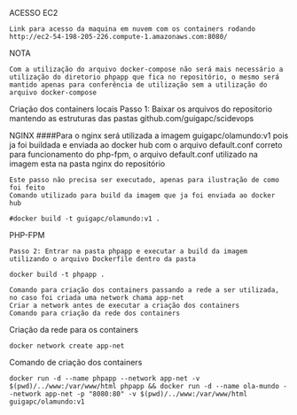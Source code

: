 ACESSO EC2
    
    Link para acesso da maquina em nuvem com os containers rodando
    http://ec2-54-198-205-226.compute-1.amazonaws.com:8080/

NOTA
    
    Com a utilização do arquivo docker-compose não será mais necessário a utilização do diretorio phpapp que fica no repositório, o mesmo será mantido apenas para conferência de utilização sem a utilização do arquivo docker-compose


Criação dos containers locais 
Passo 1: Baixar os arquivos do repositorio mantendo as estruturas das pastas github.com/guigapc/scidevops

NGINX
    ####Para o nginx será utilizada a imagem guigapc/olamundo:v1 pois ja foi buildada e enviada ao docker hub com o arquivo default.conf correto para funcionamento do php-fpm, o arquivo default.conf utilizado na imagem esta na pasta nginx do repositório
    
    Este passo não precisa ser executado, apenas para ilustração de como foi feito
    Comando utilizado para build da imagem que ja foi enviada ao docker hub

    #docker build -t guigapc/olamundo:v1 .

PHP-FPM

    Passo 2: Entrar na pasta phpapp e executar a build da imagem utilizando o arquivo Dockerfile dentro da pasta

    docker build -t phpapp .

    Comando para criação dos containers passando a rede a ser utilizada, no caso foi criada uma network chama app-net
    Criar a network antes de executar a criação dos containers
    Comando para criação da rede dos containers

Criação da rede para os containers    
    
    docker network create app-net

Comando de criação dos containers

    docker run -d --name phpapp --network app-net -v $(pwd)/../www:/var/www/html phpapp && docker run -d --name ola-mundo --network app-net -p "8080:80" -v $(pwd)/../www:/var/www/html guigapc/olamundo:v1
